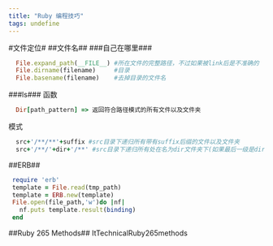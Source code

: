 ```yaml
---
title: "Ruby 编程技巧"
tags: undefine
---
```





#文件定位#
##文件名##
###自己在哪里###

```ruby
  File.expand_path(__FILE__) #所在文件的完整路径，不过如果被link后是不准确的
  File.dirname(filename)     #目录
  File.basename(filename)    #去掉目录的文件名
```

###ls###
函数

```ruby
  Dir[path_pattern] => 返回符合路径模式的所有文件以及文件夹
```


模式

```ruby
  src+'/**/**'+suffix #src目录下递归所有带有suffix后缀的文件以及文件夹
  src+'/**/'+dir+'/**' #src目录下递归所有处在名为dir文件夹下(如果最后一级是dir，前面没有dir，那么是不被匹配的)的文件以及文件夹
```


##ERB##

```ruby
 require 'erb'
 template = File.read(tmp_path)
 template = ERB.new(template)
 File.open(file_path,'w')do |nf|
   nf.puts template.result(binding)
 end
```


##Ruby 265 Methods##
  ItTechnicalRuby265methods
